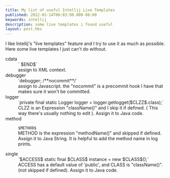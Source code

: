 ```yaml
---
title: My list of useful Intellij Live Templates
published: 2012-02-14T06:03:00.000-08:00
keywords: intellij
description: some live templates i found useful
layout: post.hbs
---
```


  
I like Intellij's "live templates" feature and I try to use it as much as possible.  
Here some live templates I just can't do without.  

<dl>
<dt>cdata</dt>
<dd>
`<![CDATA[ $TEXT$ ]]> $END$` <br/>
assign to XML context.
</dd>



<dt>debugger</dt>
<dd>
`debugger; /**nocommit**/` <br/>
assign to Javascript. the "nocommit" is a precommit hook I have that makes sure it won't be committed.
</dd>



<dt>logger</dt>
<dd>
`private final static Logger logger = logger.getlogget($CLZZ$.class);` <br/>
CLZZ is an Expression "className()" and I skip it if defined. ( This way there's usually nothing to edit ).
Assign it to Java code.
</dd>


<dt>method</dt>
<dd>

`$METHOD$`<br/>
METHOD is the expression "methodName()" and skipped if defined.
Assign it to Java String. It is helpful to add the method name in log prints.
</dd>

<dt>single</dt>
<dd>
`$ACCESS$ static final $CLASS$ instance = new $CLASS$();`<br/>
ACCESS has a default value of 'public', and CLASS is "className()". (not skipped if defined).
Assign it to Java code.
</dd>
</dl>

